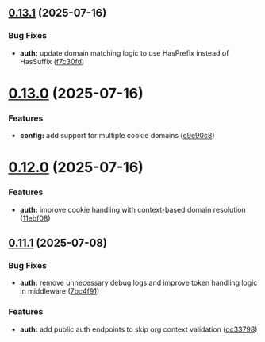 ## [0.13.1](https://github.com/xraph/frank/compare/v0.13.0...v0.13.1) (2025-07-16)


### Bug Fixes

* **auth:** update domain matching logic to use HasPrefix instead of HasSuffix ([f7c30fd](https://github.com/xraph/frank/commit/f7c30fd9b4eff0bdf5d46f80f56911cb60b27318))



# [0.13.0](https://github.com/xraph/frank/compare/v0.12.0...v0.13.0) (2025-07-16)


### Features

* **config:** add support for multiple cookie domains ([c9e90c8](https://github.com/xraph/frank/commit/c9e90c808f12b2c5833427dfeb8049da3c0f6236))



# [0.12.0](https://github.com/xraph/frank/compare/v0.11.1...v0.12.0) (2025-07-16)


### Features

* **auth:** improve cookie handling with context-based domain resolution ([11ebf08](https://github.com/xraph/frank/commit/11ebf081c329e12421b6c8cb3c2c6187ca930dab))



## [0.11.1](https://github.com/xraph/frank/compare/v0.11.0...v0.11.1) (2025-07-08)


### Bug Fixes

* **auth:** remove unnecessary debug logs and improve token handling logic in middleware ([7bc4f91](https://github.com/xraph/frank/commit/7bc4f916019559b2dc544bbe37630c0fe2e0df4f))


### Features

* **auth:** add public auth endpoints to skip org context validation ([dc33798](https://github.com/xraph/frank/commit/dc33798d38d733fde082e6edc60a4d2624ab313d))



